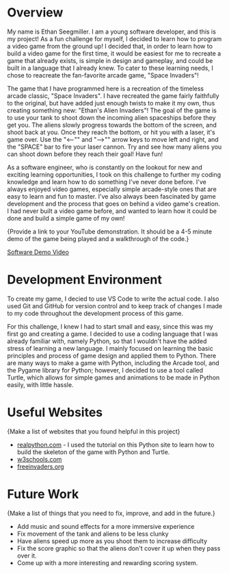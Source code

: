 # Overview

My name is Ethan Seegmiller. I am a young software developer, and this is my project! As a fun challenge for myself, I decided to learn how to program a video game from the ground up! I decided that, in order to learn how to build a video game for the first time, it would be easiest for me to recreate a game that already exists, is simple in design and gameplay, and could be built in a language that I already knew. To cater to these learning needs, I chose to reacreate the fan-favorite arcade game, "Space Invaders"!

The game that I have programmed here is a recreation of the timeless arcade classic, "Space Invaders". I have recreated the game fairly faithfully to the original, but have added just enough twists to make it my own, thus creating something new: "Ethan's Alien Invaders"! The goal of the game is to use your tank to shoot down the incoming alien spaceships before they get you. The aliens slowly progress towards the bottom of the screen, and shoot back at you. Once they reach the bottom, or hit you with a laser, it's game over. Use the "<--"" and "-->"" arrow keys to move left and right, and the "SPACE" bar to fire your laser cannon. Try and see how many aliens you can shoot down before they reach their goal! Have fun! 

As a software engineer, who is constantly on the lookout for new and exciting learning opportunities, I took on this challenge to further my coding knowledge and learn how to do something I've never done before. I've always enjoyed video games, especially simple arcade-style ones that are easy to learn and fun to master. I've also always been fascinated by game development and the process that goes on behind a video game's creation. I had never built a video game before, and wanted to learn how it could be done and build a simple game of my own!

{Provide a link to your YouTube demonstration.  It should be a 4-5 minute demo of the game being played and a walkthrough of the code.}

[Software Demo Video](https://www.youtube.com/watch?v=UabfxuIj28k)

# Development Environment

To create my game, I decied to use VS Code to write the actual code. I also used Git and GitHub for version control and to keep track of changes I made to my code throughout the development process of this game.

For this challenge, I knew I had to start small and easy, since this was my first go and creating a game. I decided to use a coding language that I was already familiar with, namely Python, so that I wouldn't have the added stress of learning a new language. I mainly focused on learning the basic principles and process of game design and applied them to Python. There are many ways to make a game with Python, including the Arcade tool, and the Pygame library for Python; however, I decided to use a tool called Turtle, which allows for simple games and animations to be made in Python easily, with little hassle.

# Useful Websites

{Make a list of websites that you found helpful in this project}
* [realpython.com](https://realpython.com/build-python-turtle-game-space-invaders-clone/) - I used the tutorial on this Python site to learn how to build the skeleton of the game with Python and Turtle.
* [w3schools.com](https://www.w3schools.com/python/default.asp)
* [freeinvaders.org](https://freeinvaders.org/)

# Future Work

{Make a list of things that you need to fix, improve, and add in the future.}
* Add music and sound effects for a more immersive experience
* Fix movement of the tank and aliens to be less clunky
* Have aliens speed up more as you shoot them to increase difficulty
* Fix the score graphic so that the aliens don't cover it up when they pass over it.
* Come up with a more interesting and rewarding scoring system.